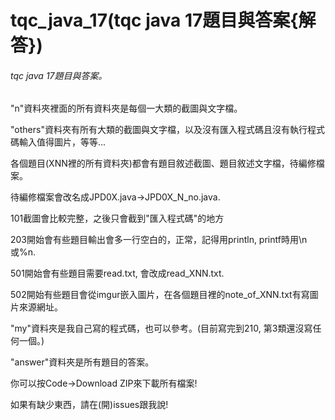 # tqc_java_17(tqc java 17題目與答案{解答})
<h6>tqc java 17題目與答案。</h6><p>
"n"資料夾裡面的所有資料夾是每個一大類的截圖與文字檔。<p>
"others"資料夾有所有大類的截圖與文字檔，以及沒有匯入程式碼且沒有執行程式碼輸入值得圖片，等等...<p>
各個題目(XNN裡的所有資料夾)都會有題目敘述截圖、題目敘述文字檔，待編修檔案。<p>
待編修檔案會改名成JPD0X.java->JPD0X_N_no.java.<p>
101截圖會比較完整，之後只會截到"匯入程式碼"的地方<p>
203開始會有些題目輸出會多一行空白的，正常，記得用println, printf時用\n或%n.<p>
501開始會有些題目需要read.txt, 會改成read_XNN.txt.<p>
502開始有些題目會從imgur嵌入圖片，在各個題目裡的note_of_XNN.txt有寫圖片來源網址。<p>
"my"資料夾是我自己寫的程式碼，也可以參考。(目前寫完到210, 第3類還沒寫任何一個。)<p>
"answer"資料夾是所有題目的答案。<p>
你可以按Code->Download ZIP來下載所有檔案!<p>
如果有缺少東西，請在(開)issues跟我說!
